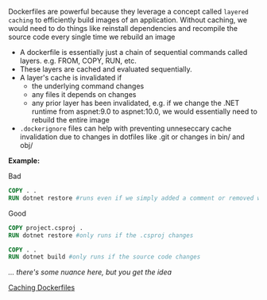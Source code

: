 
Dockerfiles are powerful because they leverage a concept called `layered caching` to efficiently build images of an application. Without caching, we would need to do things like reinstall dependencies and recompile the source code every single time we rebuild an image 

- A dockerfile is essentially just a chain of sequential commands called layers. e.g. FROM, COPY, RUN, etc.
- These layers are cached and evaluated sequentially.
- A layer's cache is invalidated if
    - the underlying command changes
    - any files it depends on changes
    - any prior layer has been invalidated, e.g. if we change the .NET runtime from aspnet:9.0 to aspnet:10.0, we would essentially need to rebuild the entire image
- `.dockerignore` files can help with preventing unneseccary cache invalidation due to changes in dotfiles like .git or changes in bin/ and obj/
 
**Example:**

Bad
```dockerfile
COPY . .
RUN dotnet restore #runs even if we simply added a comment or removed whitespace 
```

Good 
```dockerfile
COPY project.csproj .
RUN dotnet restore #only runs if the .csproj changes 

COPY . .
RUN dotnet build #only runs if the source code changes
```
*... there's some nuance here, but you get the idea*

[Caching Dockerfiles](https://docs.docker.com/build/cache/)

